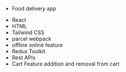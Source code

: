 * Food delivery app
- React
- HTML
- Tailwind CSS
- parcel webpack
- offline online feature
- Redux Toolkit
- Rest APIs
- Cart Feature addition and removal from cart
